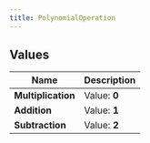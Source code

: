 ```yaml
---
title: PolynomialOperation
---
```


## Values

| Name | Description |
| ---- | ----------- |
| **Multiplication** | Value: **0** |
| **Addition** | Value: **1** |
| **Subtraction** | Value: **2** |

